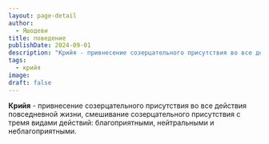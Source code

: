 ```yaml
---
layout: page-detail
author:
  - Яшодеви
title: поведение
publishDate: 2024-09-01
description: "Крийя - привнесение созерцательного присутствия во все действия повседневной жизни, смешивание созерцательного присутствия с тремя видами действий: благоприятными, нейтральными и неблагоприятными."
tags:
  - крийя
image: 
draft: false
---
```

**Крийя** - привнесение созерцательного присутствия во все действия повседневной жизни, смешивание созерцательного присутствия с тремя видами действий: благоприятными, нейтральными и неблагоприятными.

